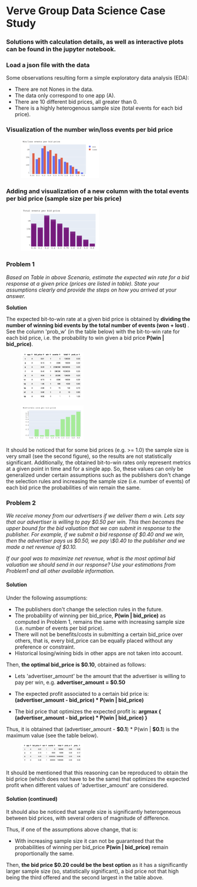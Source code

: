 # Verve Group Data Science Case Study
### Solutions with calculation details, as well as interactive plots can be found in the jupyter notebook.

### Load a json file with the data
Some observations resulting form a simple exploratory data analysis (EDA):
- There are not Nones in the data.
- The data only correspond to one app (A).
- There are 10 different bid prices, all greater than 0.
- There is a highly heterogenous sample size (total events for each bid price).

### Visualization of the number win/loss events per bid price
<figure>
    <img src="images/fig1.png" style="float: center; margin-right: 10px; width: 50%"/>
</figure>

### Adding and visualization of a new column with the total events per bid price (sample size per bis price)
<figure>
    <img src="images/fig2.png" style="float: center; margin-right: 10px; width: 50%"/>
</figure>

### Problem 1
_Based on Table in above Scenario, estimate the expected win rate for a bid response at a given price (prices are listed in table). State your assumptions clearly and provide the steps on how you arrived at your answer._

<b> Solution </b>

The expected bit-to-win rate at a given bid price is obtained by <b> dividing the number of winning bid events by the total number of events (won + lost) </b>. See the column 'prob_w' (in the table below) with the bit-to-win rate for each bid price, i.e. the probability to win given a bid price __P(win | bid_price)__.

<figure>
    <img src="images/tab1.png" style="float: center; margin-right: 10px; width: 40%"/>
</figure>

<figure>
    <img src="images/fig3.png" style="float: center; margin-right: 10px; width: 40%"/>
</figure>

It should be noticed that for some bid prices (e.g. >= 1.0) the sample size is very small (see the second figure), so the results are not statistically significant. Additionally, the obtained bit-to-win rates only represent metrics at a given point in time and for a single app. So, these values can only be generalized under certain assumptions such as the publishers don't change the selection rules and increasing the sample size (i.e. number of events) of each bid price the probabilities of win remain the same.

### Problem 2

_We receive money from our advertisers if we deliver them a win. Lets say that our advertiser is willing to pay \$0.50 per win. This then becomes the upper bound for the bid valuation that we can submit in response to the publisher. For example, if we submit a bid response of \$0.40 and we win, then the advertiser pays us \$0.50, we pay \\$0.40 to the publisher and we made a net revenue of \$0.10._

_If our goal was to maximize net revenue, what is the most optimal bid valuation we should send in our response? Use your estimations from Problem1 and all other available information._

#### Solution

Under the following assumptions:

- The publishers don't change the selection rules in the future.
- The probability of winning per bid_price, __P(win | bid_price)__ as computed in Problem 1, remains the same with increasing sample size (i.e. number of events per bid price).
- There will not be benefits/costs in submitting a certain bid_price over others, that is, every bid_price can be equally placed without any preference or constraint.
- Historical losing/wining bids in other apps are not taken into account.

Then, __the optimal bid_price is \$0.10__, obtained as follows:

- Lets 'advertiser_amount' be the amount that the advertiser is willing to pay per win, e.g. __advertiser_amount = \$0.50__

- The expected profit associated to a certain bid price is: __(advertiser_amount - bid_price) * P(win | bid_price)__

- The bid price that optimizes the expected profit is: __argmax { (advertiser_amount - bid_price) * P(win | bid_price) }__

Thus, it is obtained that (advertiser_amount - __\$0.1__) * P(win | __\$0.1__) is the maximum value (see the table below). 

<figure>
    <img src="images/tab2.png" style="float: center; margin-right: 10px; width: 40%"/>
</figure>

It should be mentioned that this reasoning can be reproduced to obtain the bid price (which does not have to be the same) that optimizes the expected profit when different values of 'advertiser_amount' are considered.

#### Solution (continued)

It should also be noticed that sample size is significantly heterogeneous between bid prices, with several orders of magnitude of difference. 

Thus, if one of the assumptions above change, that is:
    
- With increasing sample size it can not be guaranteed that the probabilities of winning per bid_price __P(win | bid_price)__ remain proportionally the same.

Then, __the bid price \$0.20 could be the best option__ as it has a significantly larger sample size (so, statistically significant), a bid price not that high being the third offered and the second largest in the table above.